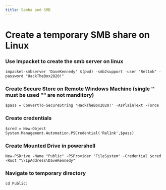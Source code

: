 ```yaml
---
title: Samba and SMB 
---
```


# Create a temporary SMB share on Linux
### Use Impacket to create the smb server on linux
```
impacket-smbserver 'DaveKennedy' $(pwd) -smb2support -user "Rel1nk" -password "HackTheBox2020!"
```
### Create Secure Store on Remote Windows Machine (single '' must be used "" are not manditory)
```
$pass = ConvertTo-SecureString 'HackTheBox2020!' -AsPlainText -Force
```
### Create credentials
```
$cred = New-Object System.Management.Automation.PSCredential('Rel1nk',$pass)
```
### Create Mounted Drive in powershell
```
New-PSDrive -Name "Public" -PSProvider "FileSystem" -Credential $cred -Root "\\IpAddress\DaveKennedy"
```
### Navigate to temporary directory
```
cd Public:
```
